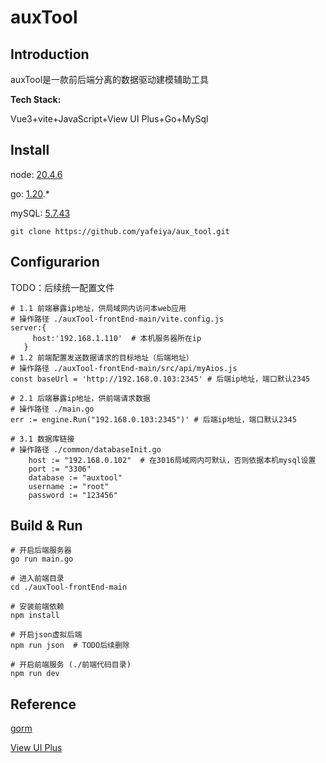 # auxTool

## Introduction

auxTool是一款前后端分离的数据驱动建模辅助工具

**Tech Stack:**

Vue3+vite+JavaScript+View UI Plus+Go+MySql

## Install

node: [20.4.6](https://nodejs.cn/download/)

go: [1.20](https://go.dev/dl/).*

mySQL: [5.7.43](https://dev.mysql.com/downloads/installer/)

```
git clone https://github.com/yafeiya/aux_tool.git
```

## Configurarion

TODO：后续统一配置文件

```
# 1.1 前端暴露ip地址，供局域网内访问本web应用
# 操作路径 ./auxTool-frontEnd-main/vite.config.js  
server:{
     host:'192.168.1.110'  # 本机服务器所在ip
   }
# 1.2 前端配置发送数据请求的目标地址（后端地址）
# 操作路径 ./auxTool-frontEnd-main/src/api/myAios.js
const baseUrl = 'http://192.168.0.103:2345' # 后端ip地址，端口默认2345
```


```
# 2.1 后端暴露ip地址，供前端请求数据
# 操作路径 ./main.go
err := engine.Run("192.168.0.103:2345")' # 后端ip地址，端口默认2345
```


```
# 3.1 数据库链接
# 操作路径 ./common/databaseInit.go
	host := "192.168.0.102"  # 在3016局域网内可默认，否则依据本机mysql设置
	port := "3306"
	database := "auxtool"
	username := "root"
	password := "123456"
```

## Build & Run

```
# 开启后端服务器
go run main.go

# 进入前端目录
cd ./auxTool-frontEnd-main

# 安装前端依赖
npm install

# 开启json虚拟后端
npm run json  # TODO后续删除

# 开启前端服务 (./前端代码目录)
npm run dev

```

## Reference

[gorm](https://gorm.io/docs/)

[View UI Plus](https://www.iviewui.com/view-ui-plus/guide/introduce)
